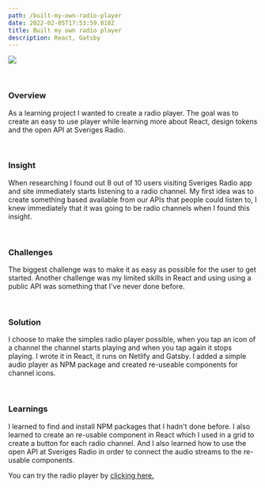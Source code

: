 ```yaml
---
path: /built-my-own-radio-player
date: 2022-02-05T17:53:59.018Z
title: Built my own radio player
description: React, Gatsby
---
```



![](https://jakobmagnusson.se/assets/radioplayer.png)

<br />

### Overview

As a learning project I wanted to create a radio player. The goal was to create an easy to use player while learning more about React, design tokens and the open API at Sveriges Radio.

<br />

### Insight

When researching I found out 8 out of 10 users visiting Sveriges Radio app and site immediately starts listening to a radio channel. My first idea was to create something based available from our APIs that people could listen to, I knew immediately that it was going to be radio channels when I found this insight.

<br />

### Challenges

The biggest challenge was to make it as easy as possible for the user to get started. Another challenge was my limited skills in React and using using a public API was something that I've never done before.

<br />

### Solution

I choose to make the simples radio player possible, when you tap an icon of a channel the channel starts playing and when you tap again it stops playing. I wrote it in React, it runs on Netlify and Gatsby. I added a simple audio player as NPM package and created re-useable components for channel icons.

<br />

### Learnings

I learned to find and install NPM packages that I hadn't done before. I also learned to create an re-usable component in React which I used in a grid to create a button for each radio channel. And I also learned how to use the open API at Sveriges Radio in order to connect the audio streams to the re-usable components.

You can try the radio player by [clicking here.](https://enkelradio.netlify.app/)

<br />